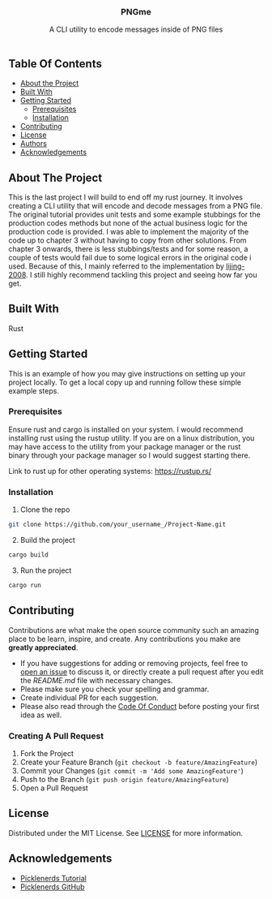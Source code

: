 <br/>
<p align="center">
  <h3 align="center">PNGme</h3>

  <p align="center">
    A CLI utility to encode messages inside of PNG files
    <br/>
    <br/>
  </p>
</p>



## Table Of Contents

* [About the Project](#about-the-project)
* [Built With](#built-with)
* [Getting Started](#getting-started)
  * [Prerequisites](#prerequisites)
  * [Installation](#installation)
* [Contributing](#contributing)
* [License](#license)
* [Authors](#authors)
* [Acknowledgements](#acknowledgements)

## About The Project

This is the last project I will build to end off my rust journey. It involves creating a CLI utility that will encode and decode messages from a PNG file. The original tutorial provides unit tests and some example stubbings for the production codes methods but none of the actual business logic for the production code is provided. I was able to implement the majority of the code up to chapter 3 without having to copy from other solutions. From chapter 3 onwards, there is less stubbings/tests and for some reason, a couple of tests would fail due to some logical errors in the original code i used. Because of this, I mainly referred to the implementation by [lijing-2008](https://github.com/lijing-2008/pngme). I still highly recommend tackling this project and seeing how far you get.

## Built With

Rust

## Getting Started

This is an example of how you may give instructions on setting up your project locally.
To get a local copy up and running follow these simple example steps.

### Prerequisites

Ensure rust and cargo is installed on your system. I would recommend installing rust using the rustup utility. If you are on a linux distribution, you may have access to the utility from your package manager or the rust binary through your package manager so I would suggest starting there. 

Link to rust up for other operating systems: https://rustup.rs/

### Installation

1. Clone the repo

```sh
git clone https://github.com/your_username_/Project-Name.git
```

2. Build the project

```sh
cargo build
```

3. Run the project

```sh
cargo run
```

## Contributing

Contributions are what make the open source community such an amazing place to be learn, inspire, and create. Any contributions you make are **greatly appreciated**.
* If you have suggestions for adding or removing projects, feel free to [open an issue](https://github.com/k5924/PNGme/issues/new) to discuss it, or directly create a pull request after you edit the *README.md* file with necessary changes.
* Please make sure you check your spelling and grammar.
* Create individual PR for each suggestion.
* Please also read through the [Code Of Conduct](https://github.com/k5924/PNGme/blob/main/CODE_OF_CONDUCT.md) before posting your first idea as well.

### Creating A Pull Request

1. Fork the Project
2. Create your Feature Branch (`git checkout -b feature/AmazingFeature`)
3. Commit your Changes (`git commit -m 'Add some AmazingFeature'`)
4. Push to the Branch (`git push origin feature/AmazingFeature`)
5. Open a Pull Request

## License

Distributed under the MIT License. See [LICENSE](https://github.com/k5924/PNGme/blob/main/LICENSE.md) for more information.

## Acknowledgements

* [Picklenerds Tutorial](https://picklenerd.github.io/pngme_book/introduction.html)
* [Picklenerds GitHub](https://github.com/picklenerd)
